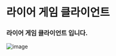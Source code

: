 # 라이어 게임 클라이언트
### 라이어 게임 클라이언트 입니다.
![image](https://github.com/user-attachments/assets/d645e122-cc29-4046-b394-4bdc0b097ccb)


